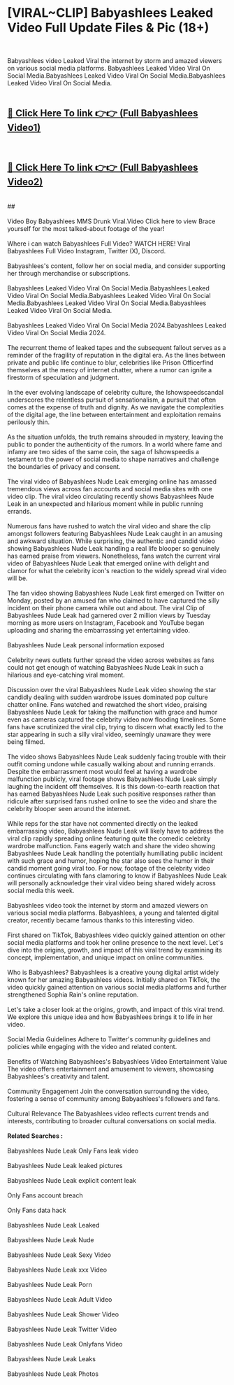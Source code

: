 # [VIRAL~CLIP] Babyashlees Leaked Video Full Update Files & Pic (18+) <br>
<br>

Babyashlees video Leaked Viral the internet by storm and amazed viewers on various social media platforms. Babyashlees Leaked Video Viral On Social Media.Babyashlees Leaked Video Viral On Social Media.Babyashlees Leaked Video Viral On Social Media.<br>
 <br>

##  <a href="https://play.trustnlinepharmacy.us?title=Full Babyashlees&ref=git">🔴 Click Here To link 👉👉 (Full Babyashlees Video1)</a><br>
  <br>

##  <a href="https://play.trustnlinepharmacy.us?title=Full Babyashlees&ref=git">🔴 Click Here To link 👉👉 (Full Babyashlees Video2)</a><br>
  <br>
  ##


  <br>

  <br>
Video Boy Babyashlees MMS Drunk Viral.Video Click here to view Brace yourself for the most talked-about footage of the year!
<br><br>
Where i can watch Babyashlees Full Video? WATCH HERE! Viral Babyashlees Full Video Instagram, Twitter (X), Discord.
<br><br>
Babyashlees's content, follow her on social media, and consider supporting her through merchandise or subscriptions.
<br><br>
Babyashlees Leaked Video Viral On Social Media.Babyashlees Leaked Video Viral On Social Media.Babyashlees Leaked Video Viral On Social Media.Babyashlees Leaked Video Viral On Social Media.Babyashlees Leaked Video Viral On Social Media.
<br><br>
Babyashlees Leaked Video Viral On Social Media 2024.Babyashlees Leaked Video Viral On Social Media 2024.
<br><br>
The recurrent theme of leaked tapes and the subsequent fallout serves as a reminder of the fragility of reputation in the digital era. As the lines between private and public life continue to blur, celebrities like Prison Officerfind themselves at the mercy of internet chatter, where a rumor can ignite a firestorm of speculation and judgment.
<br><br>
In the ever evolving landscape of celebrity culture, the Ishowspeedscandal underscores the relentless pursuit of sensationalism, a pursuit that often comes at the expense of truth and dignity. As we navigate the complexities of the digital age, the line between entertainment and exploitation remains perilously thin.
<br><br>
As the situation unfolds, the truth remains shrouded in mystery, leaving the public to ponder the authenticity of the rumors. In a world where fame and infamy are two sides of the same coin, the saga of Ishowspeedis a testament to the power of social media to shape narratives and challenge the boundaries of privacy and consent.
<br><br>
The viral video of Babyashlees Nude Leak emerging online has amassed tremendous views across fan accounts and social media sites with one video clip. The viral video circulating recently shows Babyashlees Nude Leak in an unexpected and hilarious moment while in public running errands.
<br><br>
Numerous fans have rushed to watch the viral video and share the clip amongst followers featuring Babyashlees Nude Leak caught in an amusing and awkward situation. While surprising, the authentic and candid video showing Babyashlees Nude Leak handling a real life blooper so genuinely has earned praise from viewers. Nonetheless, fans watch the current viral video of Babyashlees Nude Leak that emerged online with delight and clamor for what the celebrity icon's reaction to the widely spread viral video will be.
<br><br>
The fan video showing Babyashlees Nude Leak first emerged on Twitter on Monday, posted by an amused fan who claimed to have captured the silly incident on their phone camera while out and about. The viral Clip of Babyashlees Nude Leak had garnered over 2 million views by Tuesday morning as more users on Instagram, Facebook and YouTube began uploading and sharing the embarrassing yet entertaining video.
<br><br>
Babyashlees Nude Leak personal information exposed
<br><br>
Celebrity news outlets further spread the video across websites as fans could not get enough of watching Babyashlees Nude Leak in such a hilarious and eye-catching viral moment.
<br><br>
Discussion over the viral Babyashlees Nude Leak video showing the star candidly dealing with sudden wardrobe issues dominated pop culture chatter online. Fans watched and rewatched the short video, praising Babyashlees Nude Leak for taking the malfunction with grace and humor even as cameras captured the celebrity video now flooding timelines. Some fans have scrutinized the viral clip, trying to discern what exactly led to the star appearing in such a silly viral video, seemingly unaware they were being filmed.
<br><br>
The video shows Babyashlees Nude Leak suddenly facing trouble with their outfit coming undone while casually walking about and running errands. Despite the embarrassment most would feel at having a wardrobe malfunction publicly, viral footage shows Babyashlees Nude Leak simply laughing the incident off themselves. It is this down-to-earth reaction that has earned Babyashlees Nude Leak such positive responses rather than ridicule after surprised fans rushed online to see the video and share the celebrity blooper seen around the internet.
<br><br>
While reps for the star have not commented directly on the leaked embarrassing video, Babyashlees Nude Leak will likely have to address the viral clip rapidly spreading online featuring quite the comedic celebrity wardrobe malfunction. Fans eagerly watch and share the video showing Babyashlees Nude Leak handling the potentially humiliating public incident with such grace and humor, hoping the star also sees the humor in their candid moment going viral too. For now, footage of the celebrity video continues circulating with fans clamoring to know if Babyashlees Nude Leak will personally acknowledge their viral video being shared widely across social media this week.
<br><br>
Babyashlees video took the internet by storm and amazed viewers on various social media platforms. Babyashlees, a young and talented digital creator, recently became famous thanks to this interesting video.
<br><br>
First shared on TikTok, Babyashlees video quickly gained attention on other social media platforms and took her online presence to the next level. Let's dive into the origins, growth, and impact of this viral trend by examining its concept, implementation, and unique impact on online communities.
<br><br>
Who is Babyashlees? Babyashlees is a creative young digital artist widely known for her amazing Babyashlees videos. Initially shared on TikTok, the video quickly gained attention on various social media platforms and further strengthened Sophia Rain's online reputation.
<br><br>
Let's take a closer look at the origins, growth, and impact of this viral trend. We explore this unique idea and how Babyashlees brings it to life in her video.
<br><br>
Social Media Guidelines Adhere to Twitter's community guidelines and policies while engaging with the video and related content.
<br><br>
Benefits of Watching Babyashlees's Babyashlees Video Entertainment Value The video offers entertainment and amusement to viewers, showcasing Babyashlees's creativity and talent.
<br><br>
Community Engagement Join the conversation surrounding the video, fostering a sense of community among Babyashlees's followers and fans.
<br><br>
Cultural Relevance The Babyashlees video reflects current trends and interests, contributing to broader cultural conversations on social media.
<br><br>
<strong>Related Searches :</strong>
<br><br>
Babyashlees Nude Leak Only Fans leak video
<br><br>
Babyashlees Nude Leak leaked pictures
<br><br>
Babyashlees Nude Leak explicit content leak
<br><br>
Only Fans account breach
<br><br>
Only Fans data hack
<br><br>
Babyashlees Nude Leak Leaked
<br><br>
Babyashlees Nude Leak Nude
<br><br>
Babyashlees Nude Leak Sexy Video
<br><br>
Babyashlees Nude Leak xxx Video
<br><br>
Babyashlees Nude Leak Porn
<br><br>
Babyashlees Nude Leak Adult Video
<br><br>
Babyashlees Nude Leak Shower Video
<br><br>
Babyashlees Nude Leak Twitter Video
<br><br>
Babyashlees Nude Leak Onlyfans Video
<br><br>
Babyashlees Nude Leak Leaks
<br><br>
Babyashlees Nude Leak Photos